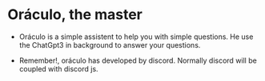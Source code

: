 
# Oráculo, the master 

- Oráculo is a simple assistent to help you with simple questions. He use the ChatGpt3 in background to answer your questions.


- Remember!, oráculo has developed by discord. Normally discord will be coupled with discord js.
